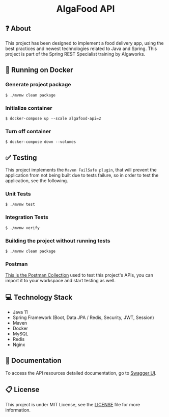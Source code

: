 <div>
  <h1 align="center">AlgaFood API</h1>
</div>

## :question: About
This project has been designed to implement a food delivery app, using the best practices and newest technologies related to Java and Spring. This project is part of the Spring REST Specialist training by Algaworks.

## :whale: Running on Docker
### Generate project package
```
$ ./mvnw clean package
```

### Initialize container
```
$ docker-compose up --scale algafood-api=2
```

### Turn off container
```
$ docker-compose down --volumes
```

## :white_check_mark: Testing
This project implements the `Maven FailSafe plugin`, that will prevent the application from not being built due to tests failure, so in order to test the application, see the following.

### Unit Tests
```
$ ./mvnw test
```

### Integration Tests
```
$ ./mvnw verify
```

### Building the project without running tests
```
$ ./mvnw clean package
```

### Postman
[This is the Postman Collection](https://www.getpostman.com/collections/e01b9cf7fd91bc8ef457) used to test this project's APIs, you can import it to your workspace and start testing as well.

## :computer: Technology Stack
- Java 11
- Spring Framework (Boot, Data JPA / Redis, Security, JWT, Session)
- Maven
- Docker
- MySQL
- Redis
- Nginx

## :notebook_with_decorative_cover: Documentation
To access the API resources detailed documentation, go to [Swagger UI](http://localhost:8080/swagger-ui/#/).

## :clipboard: License
This project is under MIT License, see the [LICENSE](LICENSE) file for more information.
